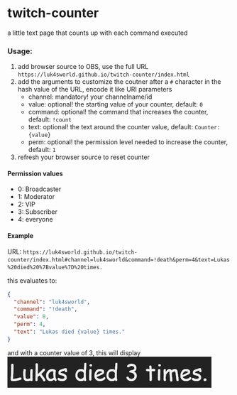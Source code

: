 # twitch-counter
a little text page that counts up with each command executed

### Usage:

1. add browser source to OBS, use the full URL `https://luk4sworld.github.io/twitch-counter/index.html`
2. add the arguments to customize the coutner after a `#` character in the hash value of the URL, encode it like URI parameters
   * channel: mandatory! your channelname/id
   * value: optional! the starting value of your counter, default: `0`
   * command: optional! the command that increases the counter, default: `!count`
   * text: optional! the text around the counter value, default: `Counter: {value}`
   * perm: optional! the permission level needed to increase the counter, default: `1`
3. refresh your browser source to reset counter

#### Permission values

*  0: Broadcaster  
*  1: Moderator  
*  2: VIP  
*  3: Subscriber  
*  4: everyone  
  
#### Example

URL: `https://luk4sworld.github.io/twitch-counter/index.html#channel=luk4sworld&command=!death&perm=4&text=Lukas%20died%20%7Bvalue%7D%20times.`

this evaluates to:  
```json
{
  "channel": "luk4sworld",
  "command": "!death",
  "value": 0,
  "perm": 4,
  "text": "Lukas died {value} times."
}
```

and with a counter value of 3, this will display  
![example image](/img/example.jpg)
